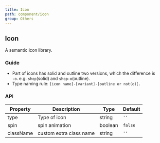 ```yaml
---
title: Icon
path: component/icon
group: Others
---
```


## Icon

A semantic icon library.

### Guide

- Part of icons has solid and outline two versions, which the difference is `-o`. e.g. `shop`(solid) and `shop-o`(outline).
- Type naming rule: `[icon name]-[variant]-[outline or not(o)]`.

### API

| Property  | Description             | Type    | Default |
| --------- | ----------------------- | ------- | ------- |
| type      | Type of icon            | string  | `''`    |
| spin     | spin animation          | boolean | `false` |
| className | custom extra class name | string  | `''`    |
